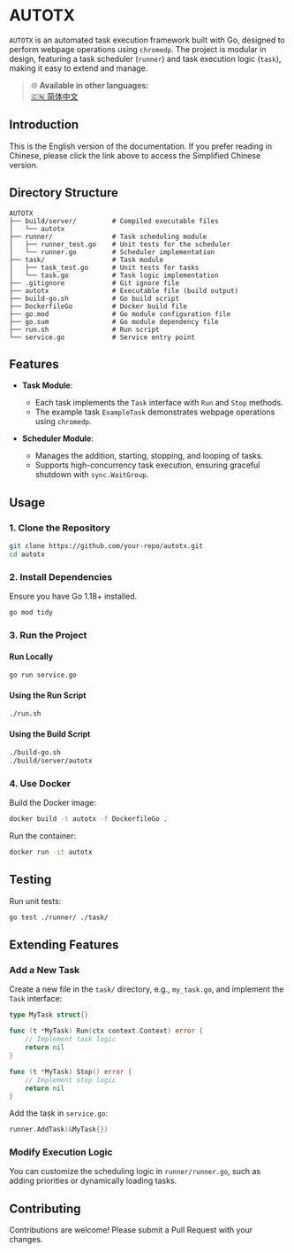 
# AUTOTX

`AUTOTX` is an automated task execution framework built with Go, designed to perform webpage operations using `chromedp`. The project is modular in design, featuring a task scheduler (`runner`) and task execution logic (`task`), making it easy to extend and manage.

> 🌐 **Available in other languages:**  
> [🇨🇳 简体中文](./README_CN.md)

## Introduction

This is the English version of the documentation. If you prefer reading in Chinese, please click the link above to access the Simplified Chinese version.

## Directory Structure

```
AUTOTX
├── build/server/         # Compiled executable files
│   └── autotx
├── runner/               # Task scheduling module
│   ├── runner_test.go    # Unit tests for the scheduler
│   └── runner.go         # Scheduler implementation
├── task/                 # Task module
│   ├── task_test.go      # Unit tests for tasks
│   └── task.go           # Task logic implementation
├── .gitignore            # Git ignore file
├── autotx                # Executable file (build output)
├── build-go.sh           # Go build script
├── DockerfileGo          # Docker build file
├── go.mod                # Go module configuration file
├── go.sum                # Go module dependency file
├── run.sh                # Run script
└── service.go            # Service entry point
```

## Features

- **Task Module**:
  - Each task implements the `Task` interface with `Run` and `Stop` methods.
  - The example task `ExampleTask` demonstrates webpage operations using `chromedp`.

- **Scheduler Module**:
  - Manages the addition, starting, stopping, and looping of tasks.
  - Supports high-concurrency task execution, ensuring graceful shutdown with `sync.WaitGroup`.

## Usage

### 1. Clone the Repository
```bash
git clone https://github.com/your-repo/autotx.git
cd autotx
```

### 2. Install Dependencies
Ensure you have Go 1.18+ installed.

```bash
go mod tidy
```

### 3. Run the Project

#### Run Locally
```bash
go run service.go
```

#### Using the Run Script
```bash
./run.sh
```

#### Using the Build Script
```bash
./build-go.sh
./build/server/autotx
```

### 4. Use Docker
Build the Docker image:
```bash
docker build -t autotx -f DockerfileGo .
```

Run the container:
```bash
docker run -it autotx
```

## Testing

Run unit tests:
```bash
go test ./runner/ ./task/
```

## Extending Features

### Add a New Task
Create a new file in the `task/` directory, e.g., `my_task.go`, and implement the `Task` interface:
```go
type MyTask struct{}

func (t *MyTask) Run(ctx context.Context) error {
    // Implement task logic
    return nil
}

func (t *MyTask) Stop() error {
    // Implement stop logic
    return nil
}
```

Add the task in `service.go`:
```go
runner.AddTask(&MyTask{})
```

### Modify Execution Logic
You can customize the scheduling logic in `runner/runner.go`, such as adding priorities or dynamically loading tasks.

## Contributing
Contributions are welcome! Please submit a Pull Request with your changes.
